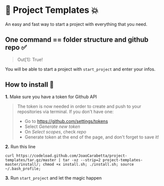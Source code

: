 # 🚀 Project Templates 💥

An easy and fast way to start a project with everything that you need.

## One command == folder structure and github repo ✅
> Out[1]: True!

You will be able to start a project with `start_project` and enter your infos.

## How to install 🧐

**1.** Make sure you have a token for Github API

> The token is now needed in order to create and push to your repositories via terminal. If you don't have one:
> - Go to https://github.com/settings/tokens
> - Select _Generate new token_
> - On _Select scopes_, check _repo_
> - Generate token at the end of the page, and don't forget to save it!

**2.** Run this line

`curl https://codeload.github.com/JoaoCarabetta/project-templates/tar.gz/master | tar -xz --strip=2 project-templates-master/install/; chmod +x install.sh; ./install.sh; source ~/.bash_profile;`

**3.** Run `start_project` and let the magic happen